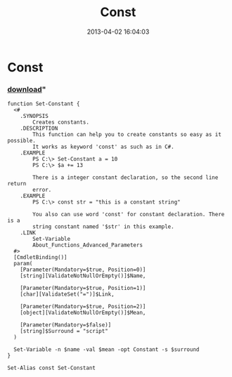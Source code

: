 ﻿---
pid:            4063
parent:         0
children:       
poster:         greg zakharov
title:          Const
date:           2013-04-02 16:04:03
format:         posh
---

# Const

### [download](4063.ps1)"



```posh
function Set-Constant {
  <#
    .SYNOPSIS
        Creates constants.
    .DESCRIPTION
        This function can help you to create constants so easy as it possible.
        It works as keyword 'const' as such as in C#.
    .EXAMPLE
        PS C:\> Set-Constant a = 10
        PS C:\> $a += 13

        There is a integer constant declaration, so the second line return
        error.
    .EXAMPLE
        PS C:\> const str = "this is a constant string"

        You also can use word 'const' for constant declaration. There is a
        string constant named '$str' in this example.
    .LINK
        Set-Variable
        About_Functions_Advanced_Parameters
  #>
  [CmdletBinding()]
  param(
    [Parameter(Mandatory=$true, Position=0)]
    [string][ValidateNotNullOrEmpty()]$Name,

    [Parameter(Mandatory=$true, Position=1)]
    [char][ValidateSet("=")]$Link,

    [Parameter(Mandatory=$true, Position=2)]
    [object][ValidateNotNullOrEmpty()]$Mean,

    [Parameter(Mandatory=$false)]
    [string]$Surround = "script"
  )

  Set-Variable -n $name -val $mean -opt Constant -s $surround
}

Set-Alias const Set-Constant
```
